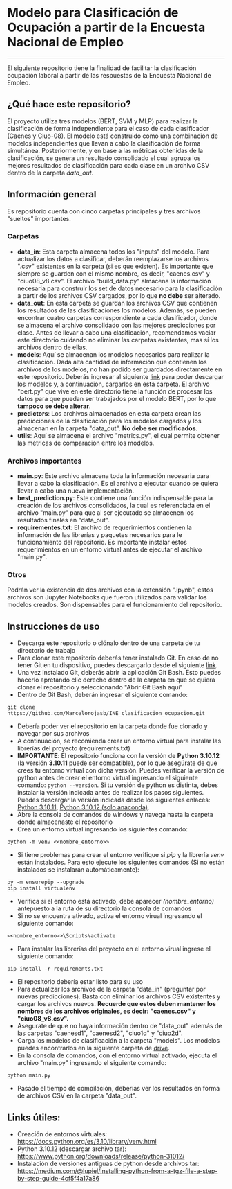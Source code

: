 # Modelo para Clasificación de Ocupación a partir de la Encuesta Nacional de Empleo
----------------------

El siguiente repositorio tiene la finalidad de facilitar la clasificación ocupación laboral a partir de las respuestas de la Encuesta Nacional de Empleo.

## ¿Qué hace este repositorio?
El proyecto utiliza tres modelos (BERT, SVM y MLP) para realizar la clasificación de forma independiente para el caso de cada clasificador (Caenes y Ciuo-08). 
El modelo está construido como una combinación de modelos independientes que llevan a cabo la clasificación de forma simultánea. Posteriormente, y en base a las métricas obtenidas de la clasificación, se genera un resultado consolidado el cual agrupa los mejores resultados de clasificación para cada clase en un archivo CSV dentro de la carpeta *data_out*.

## Información general
Es repositorio cuenta con cinco carpetas principales y tres archivos "sueltos" importantes.
### Carpetas
- **data_in**: Esta carpeta almacena todos los "inputs" del modelo. Para actualizar los datos a clasificar, deberán reemplazarse los archivos ".csv" existentes en la carpeta (si es que existen). Es importante que siempre se guarden con el mismo nombre, es decir, "caenes.csv" y "ciuo08_v8.csv". El archivo "build_data.py" almacena la información necesaria para construir los set de datos necesario para la clasificación a partir de los archivos CSV cargados, por lo que **no debe** ser alterado.
- **data_out**: En esta carpeta se guardan los archivos CSV que contienen los resultados de las clasificaciones los modelos. Además, se pueden encontrar cuatro carpetas correspondiente a cada clasificador, donde se almacena el archivo consolidado con las mejores predicciones por clase. Antes de llevar a cabo una clasificación, recomendamos vaciar este directorio cuidando no eliminar las carpetas existentes, mas sí los archivos dentro de ellas.
- **models**: Aquí se almacenan los modelos necesarios para realizar la clasificación. Dada alta cantidad de información que contienen los archivos de los modelos, no han podido ser guardados directamente en este repositorio. Deberás ingresar al siguiente [link](https://drive.google.com/drive/folders/1VbCUkdXT2jEeQgcpO-TRQToggyogHj0g?usp=sharing) para poder descargar los modelos y, a continuación, cargarlos en esta carpeta. El archivo "bert.py" que vive en este directorio tiene la función de procesar los datos para que puedan ser trabajados por el modelo BERT, por lo que **tampoco se debe alterar**.
- **predictors**: Los archivos almacenados en esta carpeta crean las predicciones de la clasificación para los modelos cargados y los almacenan en la carpeta "data_out". **No debe ser modificados**.
- **utils**: Aquí se almacena el archivo "metrics.py", el cual permite obtener las métricas de comparación entre los modelos.
### Archivos importantes
- **main.py**: Este archivo almacena toda la información necesaria para llevar a cabo la clasificación. Es el archivo a ejecutar cuando se quiera llevar a cabo una nueva implementación.
- **best_prediction.py**: Este contiene una función indispensable para la creación de los archivos consolidados, la cual es referenciada en el archivo "main.py" para que al ser ejecutado se almacenen los resultados finales en "data_out".
- **requirementes.txt**: El archivo de requerimientos contienen la información de las librerías y paquetes necesarios para le funcionamiento del repositorio. Es importante instalar estos requerimientos en un entorno virtual antes de ejecutar el archivo "main.py".
### Otros
Podrán ver la existencia de dos archivos con la extensión ".ipynb", estos archivos son Jupyter Notebooks que fueron utilizados para validar los modelos creados. Son dispensables para el funcionamiento del repositorio.

## Instrucciones de uso
- Descarga este repositorio o clónalo dentro de una carpeta de tu directorio de trabajo
- Para clonar este repositorio deberás tener instalado Git. En caso de no tener Git en tu dispositivo, puedes descargarlo desde el siguiente [link](https://git-scm.com/download/win).
- Una vez instalado Git, deberás abrir la aplicación Git Bash. Esto puedes hacerlo apretando clic derecho dentro de la carpeta en que se quiera clonar el repositorio y seleccionando "Abrir Git Bash aquí"
- Dentro de Git Bash, deberán ingresar el siguiente comando:
```
git clone https://github.com/Marcelorojasb/INE_clasificacion_ocupacion.git
```
- Debería poder ver el repositorio en la carpeta donde fue clonado y navegar por sus archivos
- A continuación, se recomienda crear un entorno virtual para instalar las librerías del proyecto (requirements.txt)
- **IMPORTANTE**: El repositorio funciona con la versión de **Python 3.10.12** (la versión **3.10.11** puede ser compatible), por lo que asegúrate de que crees tu entorno virtual con dicha versión. Puedes verificar la versión de python antes de crear el entorno virtual ingresando el siguiente comando: `python --version`. Si tu versión de python es distinta, debes instalar la versión indicada antes de realizar los pasos siguientes. Puedes descargar la versión indicada desde los siguientes enlaces: [Python 3.10.11](https://www.python.org/downloads/release/python-31011/), [Python 3.10.12 (solo anaconda)](https://anaconda.org/anaconda/python/files?sort=length&sort_order=asc&version=3.10.12).
- Abre la consola de comandos de windows y navega hasta la carpeta donde almacenaste el repositorio
- Crea un entorno virtual ingresando los siguientes comando:
```
python -m venv <<nombre_entorno>>
```
- Si tiene problemas para crear el entorno verifique si *pip* y la librería *venv* están instalados. Para esto ejecute los siguientes comandos (Si no están instalados se instalarán automáticamente):
```
py -m ensurepip --upgrade
pip install virtualenv
```
- Verifica si el entorno está activado, debe aparecer *(nombre_entorno)* antepuesto a la ruta de su directorio la consola de comandos
- Si no se encuentra ativado, activa el entorno virual ingresando el siguiente comando: 
```
<<nombre_entorno>>\Scripts\activate
```
- Para instalar las librerías del proyecto en el entorno virual ingrese el siguiente comando: 
```
pip install -r requirements.txt
```
- El repositorio debería estar listo para su uso
- Para actualizar los archivos de la carpeta "data_in" (preguntar por nuevas predicciones). Basta con eliminar los archivos CSV existentes y cargar los archivos nuevos. **Recuerde que estos deben mantener los nombres de los archivos originales, es decir: "caenes.csv" y "ciuo08_v8.csv".**
- Asegurate de que no haya información dentro de "data_out" además de las carpetas "caenesd1", "caenesd2", "ciuo1d" y "ciuo2d".
- Carga los modelos de clasificación a la carpeta "models". Los modelos puedes encontrarlos en la siguiente carpeta de [drive](https://drive.google.com/drive/folders/1VbCUkdXT2jEeQgcpO-TRQToggyogHj0g?usp=sharing).
- En la consola de comandos, con el entorno virtual activado, ejecuta el archivo "main.py" ingresando el siguiente comando: 
```
python main.py
```
- Pasado el tiempo de compilación, deberías ver los resultados en forma de archivos CSV en la carpeta "data_out".

## Links útiles:
- Creación de entornos virtuales: https://docs.python.org/es/3.10/library/venv.html
- Python 3.10.12 (descargar archivo tar): https://www.python.org/downloads/release/python-31012/
- Instalación de versiones antiguas de python desde archivos tar: https://medium.com/@lupiel/installing-python-from-a-tgz-file-a-step-by-step-guide-4cf5f4a17a86
